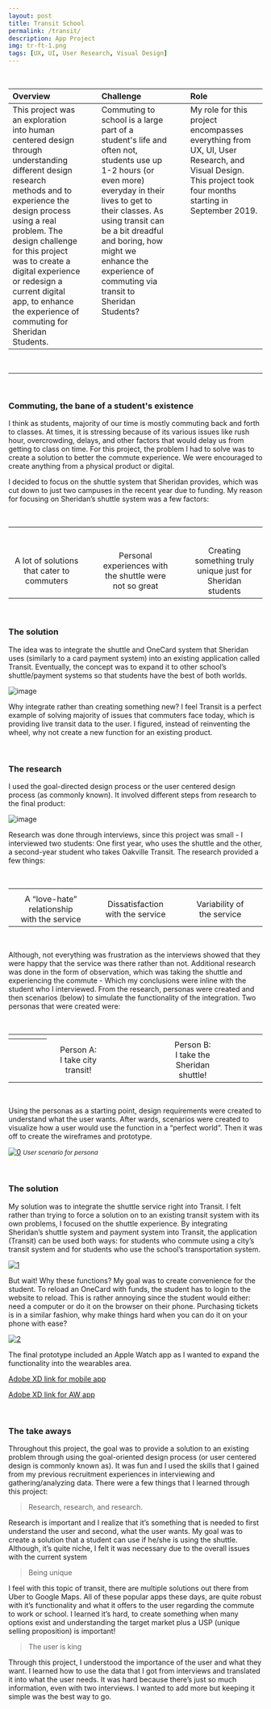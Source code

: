 ```yaml
---
layout: post
title: Transit School
permalink: /transit/
description: App Project
img: tr-ft-1.png
tags: [UX, UI, User Research, Visual Design]
---
```

<br>

<table>
<colgroup>
<col width="30%" />
<col width="5%" />
<col width="30%" />
<col width="5%" />
<col width="30%" />
</colgroup>
<thead>
<tr align="left">
<th>Overview</th>
<th></th>
<th>Challenge</th>
<th></th>
<th>Role</th>
</tr>
</thead>
  
<tbody>

<tr>
<td markdown="span" style="vertical-align: top; text-align: left;">This project was an exploration into human centered design through understanding different design research methods and to experience the design process using a real problem. The design challenge for this project was to create a digital experience or redesign a current digital app, to enhance the experience of commuting for Sheridan Students.</td>

<td></td>

<td markdown="span" style="vertical-align: top; text-align: left;">Commuting to school is a large part of a student's life and often not, students use up 1-2 hours (or even more) everyday in their lives to get to their classes. As using transit can be a bit dreadful and boring, how might we enhance the experience of commuting via transit to Sheridan Students?</td>

<td></td>

<td markdown="span" style="vertical-align: top; text-align: left;">My role for this project encompasses everything from UX, UI, User Research, and Visual Design. This project took four months starting in September 2019.</td>

</tr>

</tbody>
</table>

<br>

<hr>

<br>

### Commuting, the bane of a student's existence

I think as students, majority of our time is mostly commuting back and forth to classes. At times, it is stressing because of its various issues like rush hour, overcrowding, delays, and other factors that would delay us from getting to class on time. For this project, the problem I had to solve was to create a solution to better the commute experience. We were encouraged to create anything from a physical product or digital.

I decided to focus on the shuttle system that Sheridan provides, which was cut down to just two campuses in the recent year due to funding. My reason for focusing on Sheridan’s shuttle system was a few factors: 

<br>

<table>
<colgroup>
<col width="30%" />
<col width="5%" />
<col width="30%" />
<col width="5%" />
<col width="30%" />
</colgroup>
  <tr>
    <th align="center"><i class="fa fa-mobile-alt fa-5x"></i><br></th>
    <th></th>
    <th align="center"><i class="fa fa-bus-alt fa-5x"></i><br></th>
    <th></th>
    <th align="center"><i class="fa fa-users fa-5x"></i><br></th>
  </tr>
  <tr>
    <td></td>
    <td></td>
    <td></td>
    <td></td>
    <td></td>
  </tr>
  <tr>
    <td align="center">A lot of solutions that cater to commuters</td>
    <td></td>
    <td align="center">Personal experiences with the shuttle were not so great </td>
    <td></td>
    <td align="center">Creating something truly unique just for Sheridan students</td>
  </tr>
</table>

<br>    

### The solution

The idea was to integrate the shuttle and OneCard system that Sheridan uses (similarly to a card payment system) into an existing application called Transit. Eventually, the concept was to expand it to other school’s shuttle/payment systems so that students have the best of both worlds.

![image](/images/posts/transit1.png)

Why integrate rather than creating something new? I feel Transit is a perfect example of solving majority of issues that commuters face today, which is providing live transit data to the user. I figured, instead of reinventing the wheel, why not create a new function for an existing product.

<br>

### The research

I used the goal-directed design process or the user centered design process (as commonly known). It involved different steps from research to the final product:

![image](/images/posts/ta9.png)

Research was done through interviews, since this project was small - I interviewed two students: One first year, who uses the shuttle and the other, a second-year student who takes Oakville Transit. The research provided a few things:

<br>

<table>
  <colgroup>
<col width="33.33%" />
<col width="33.33%" />
<col width="33.33%" />
</colgroup>
  <tr>
    <th align="center"><i class="fa fa-heart"></i></th>
    <th align="center"><i class="fa fa-meh"></i></th>
    <th align="center"><i class="fa fa-arrows-alt-h"></i></th>
  </tr>
  <tr>
    <td align="center">A “love-hate” relationship <br> with the service</td>
    <td align="center">Dissatisfaction <br> with the service</td>
    <td align="center">Variability of <br> the service</td>
  </tr>
</table>

<br>   

Although, not everything was frustration as the interviews showed that they were happy that the service was there rather than not. Additional research was done in the form of observation, which was taking the shuttle and experiencing the commute - Which my conclusions were inline with the student who I interviewed.
From the research, personas were created and then scenarios (below) to simulate the functionality of the integration. Two personas that were created were:

<br>

<table>
  <colgroup>
<col width="15%" />
<col width="25%" />
<col width="20%" />
<col width="25%" />
<col width="15%" />
</colgroup>
  <tr>
    <th align="center"></th>
    <th align="center"><i class="fa fa-user-tie"></i></th>
    <th align="center"></th>
    <th align="center"><i class="fa fa-user-ninja"></i></th>
    <th align="center"></th>
  </tr>
  <tr>
    <th align="center"></th>
    <td align="center">Person A:<br> I take city transit!</td>
    <td align="center"></td>
    <td align="center">Person B:<br> I take the Sheridan shuttle!</td>
    <td align="center"></td>
  </tr>
</table>

<br>    

Using the personas as a starting point, design requirements were created to understand what the user wants. After wards, scenarios were created to visualize how a user would use the function in a “perfect world”. Then it was off to create the wireframes and prototype.

[![0](/images/posts/scenario1.png)](https://wilsontruong.com/images/posts/scenario1.png)
<i style="font-size:12px;">User scenario for persona</i>

<br>

### The solution

My solution was to integrate the shuttle service right into Transit. I felt rather than trying to force a solution on to an existing transit system with its own problems, I focused on the shuttle experience. By integrating Sheridan’s shuttle system and payment system into Transit, the application (Transit) can be used both ways: for students who commute using a city’s transit system and for students who use the school’s transportation system. 

[![1](/images/posts/app2.png)](https://wilsontruong.com/images/posts/app2.png)

But wait! Why these functions? My goal was to create convenience for the student. To reload an OneCard with funds, the student has to login to the website to reload. This is rather annoying since the student would either: need a computer or do it on the browser on their phone. Purchasing tickets is in a similar fashion, why make things hard when you can do it on your phone with ease?

[![2](/images/posts/app1.png)](https://wilsontruong.com/images/posts/app1.png)

The final prototype included an Apple Watch app as I wanted to expand the functionality into the wearables area. 

<a href="https://xd.adobe.com/view/41d5c0b7-eda9-420f-4deb-c0afe5c24466-37e4/">Adobe XD link for mobile app</a>

<a href="https://xd.adobe.com/view/53789c02-e1b8-40ae-5e5f-6407566c4d51-2549/">Adobe XD link for AW app</a>

<br>

### The take aways
Throughout this project, the goal was to provide a solution to an existing problem through using the goal-oriented design process (or user centered design is commonly known as). It was fun and I used the skills that I gained from my previous recruitment experiences in interviewing and gathering/analyzing data. There were a few things that I learned through this project:

> Research, research, and research.

Research is important and I realize that it’s something that is needed to first understand the user and second, what the user wants. My goal was to create a solution that a student can use if he/she is using the shuttle. Although, it’s quite niche, I felt it was necessary due to the overall issues with the current system

> Being unique

I feel with this topic of transit, there are multiple solutions out there from Uber to Google Maps. All of these popular apps these days, are quite robust with it’s functionality and what it offers to the user regarding the commute to work or school. I learned it’s hard, to create something when many options exist and understanding the target market plus a USP (unique selling proposition) is important!

> The user is king

Through this project, I understood the importance of the user and what they want. I learned how to use the data that I got from interviews and translated it into what the user needs. It was hard because there’s just so much information, even with two interviews. I wanted to add more but keeping it simple was the best way to go.

<br>
